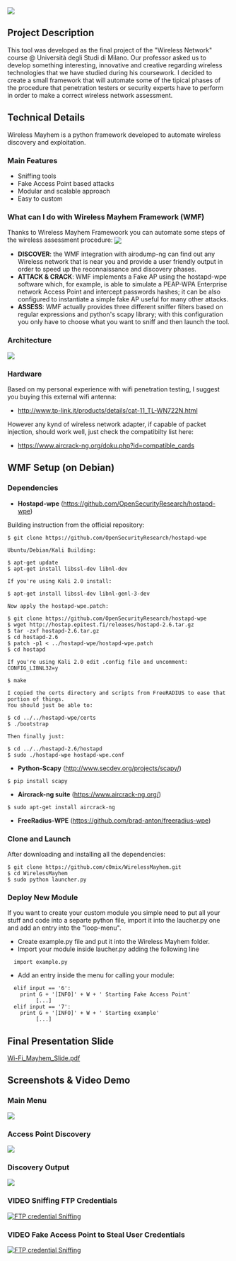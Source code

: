 <img src="images/logo.png" align="center"/>

## Project Description
This tool was developed as the final project of the "Wireless Network" course @ Università degli Studi di Milano.
Our professor asked us to develop something interesting, innovative and creative regarding wireless technologies that we have studied during his coursework. 
I decided to create a small framework that will automate some of the tipical phases of the procedure that penetration testers or security experts have to perform in order to make a correct wireless network assessment.
## Technical Details
Wireless Mayhem is a python framework developed to automate wireless discovery and exploitation.
### Main Features
- Sniffing tools
- Fake Access Point based attacks
- Modular and scalable approach
- Easy to custom
### What can I do with Wireless Mayhem Framework (WMF)
Thanks to Wireless Mayhem Framewoork you can automate some steps of the wireless assessment procedure:
<img src="images/flowchartWIFIassessment.png" align="center"/>

- **DISCOVER**: the WMF integration with airodump-ng can find out any Wireless network that is near you and provide a user friendly output in order to speed up the reconnaissance and discovery phases.
- **ATTACK & CRACK**: WMF implements a Fake AP using the hostapd-wpe software which, for example, is able to simulate a PEAP-WPA Enterprise network Access Point and intercept passwords hashes; it can be also configured to instantiate a simple fake AP useful for many other attacks.
- **ASSESS**: WMF actually provides three different sniffer filters based on regular expressions and python's scapy library; with this configuration you only have to choose what you want to sniff and then launch the tool. 

### Architecture
<img src="/images/Senza titolo.png" align="center"/>

### Hardware
Based on my personal experience with wifi penetration testing, I suggest you buying this external wifi antenna: 
- http://www.tp-link.it/products/details/cat-11_TL-WN722N.html

However any kynd of wireless network adapter, if capable of packet injection, should work well, just check the compatibilty list here:
- https://www.aircrack-ng.org/doku.php?id=compatible_cards

## WMF Setup (on Debian)

### Dependencies

- **Hostapd-wpe** (https://github.com/OpenSecurityResearch/hostapd-wpe)

Building instruction from the official repository:

```
$ git clone https://github.com/OpenSecurityResearch/hostapd-wpe

Ubuntu/Debian/Kali Building:

$ apt-get update
$ apt-get install libssl-dev libnl-dev

If you're using Kali 2.0 install:

$ apt-get install libssl-dev libnl-genl-3-dev

Now apply the hostapd-wpe.patch:

$ git clone https://github.com/OpenSecurityResearch/hostapd-wpe
$ wget http://hostap.epitest.fi/releases/hostapd-2.6.tar.gz
$ tar -zxf hostapd-2.6.tar.gz
$ cd hostapd-2.6
$ patch -p1 < ../hostapd-wpe/hostapd-wpe.patch
$ cd hostapd

If you're using Kali 2.0 edit .config file and uncomment:
CONFIG_LIBNL32=y

$ make

I copied the certs directory and scripts from FreeRADIUS to ease that portion of things.
You should just be able to:

$ cd ../../hostapd-wpe/certs
$ ./bootstrap

Then finally just:

$ cd ../../hostapd-2.6/hostapd
$ sudo ./hostapd-wpe hostapd-wpe.conf
```

- **Python-Scapy** (http://www.secdev.org/projects/scapy/)
```
$ pip install scapy
```

- **Aircrack-ng suite** (https://www.aircrack-ng.org/)
```
$ sudo apt-get install aircrack-ng
```

- **FreeRadius-WPE** (https://github.com/brad-anton/freeradius-wpe)

### Clone and Launch

After downloading and installing all the dependencies:
```
$ git clone https://github.com/c0mix/WirelessMayhem.git
$ cd WirelessMayhem
$ sudo python launcher.py
```

### Deploy New Module
If you want to create your custom module you simple need to put all your stuff and code into a separte python file, import it into the laucher.py one and add an entry into the "loop-menu".

- Create example.py file and put it into the Wireless Mayhem folder.
- Import your module inside laucher.py adding the following line
```
  import example.py
```
- Add an entry inside the menu for calling your module:
```
  elif input == '6':
    print G + '[INFO]' + W + ' Starting Fake Access Point'
         [...]
  elif input == '7':
    print G + '[INFO]' + W + ' Starting example'
         [...]
```
## Final Presentation Slide

[Wi-Fi_Mayhem_Slide.pdf](Wi-Fi_Mayhem_Slide.pdf)


## Screenshots & Video Demo
### Main Menu
<img src="images/mainMenu.png" align="center"/>

### Access Point Discovery
<img src="images/run1.png" align="center"/>

### Discovery Output
<img src="images/run5.2.png" align="center"/>

### VIDEO Sniffing FTP Credentials
[![FTP credential Sniffing](https://img.youtube.com/vi/KcH81PO7jVk/0.jpg)](https://www.youtube.com/watch?v=KcH81PO7jVk)

### VIDEO Fake Access Point to Steal User Credentials 
[![FTP credential Sniffing](https://img.youtube.com/vi/IWd2DJfDrPo/0.jpg)](https://youtu.be/IWd2DJfDrPo)
